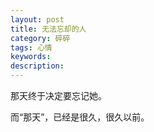 ```yaml
---
layout: post
title: 无法忘却的人
category: 碎碎
tags: 心情
keywords: 
description: 
---
```

  那天终于决定要忘记她。
  
  而“那天”，已经是很久，很久以前。
